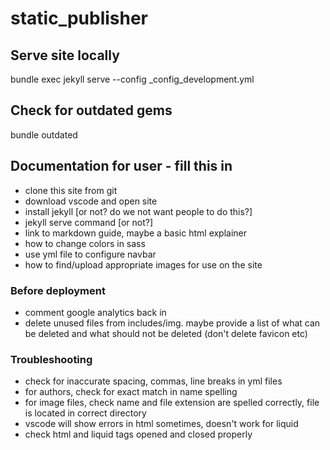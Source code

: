 # static_publisher

## Serve site locally

bundle exec jekyll serve --config _config_development.yml

## Check for outdated gems

bundle outdated

## Documentation for user - fill this in

+ clone this site from git
+ download vscode and open site
+ install jekyll [or not? do we not want people to do this?]
+ jekyll serve command [or not?]
+ link to markdown guide, maybe a basic html explainer
+ how to change colors in sass
+ use yml file to configure navbar
+ how to find/upload appropriate images for use on the site

### Before deployment

+ comment google analytics back in
+ delete unused files from includes/img. maybe provide a list of what can be deleted and what should not be deleted (don't delete favicon etc)

### Troubleshooting

+ check for inaccurate spacing, commas, line breaks in yml files
+ for authors, check for exact match in name spelling
+ for image files, check name and file extension are spelled correctly, file is located in correct directory
+ vscode will show errors in html sometimes, doesn't work for liquid
+ check html and liquid tags opened and closed properly